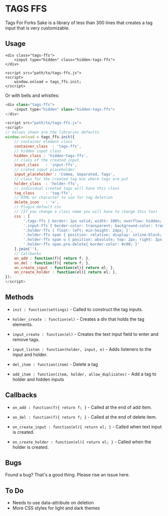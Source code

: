 
# TAGS FFS

Tags For Forks Sake is a library of less than 300 lines that creates a tag input that is very customizable.

## Usage

```markup
<div class="tags-ffs">
    <input type="hidden" class="hidden-tags-ffs">
</div>

<script src="path/to/tags-ffs.js">
<script>
    window.onload = tags_ffs.init;
</script>
```

Or with bells and whistles:

```js
<div class="tags-ffs">
    <input type="hidden" class="hidden-tags-ffs">
</div>

<script src="path/to/tags-ffs.js">
<script>
// Values shown are the libraries defaults
window.onload = tags_ffs.init({
    // container element class
    container_class  : 'tags-ffs',
    // hidden input class
    hidden_class : 'hidden-tags-ffs',
    // class of the created input
    input_class   : 'input-ffs',
    // crated input placeholder
    input_placeholder : 'Comma, Separated, Tags',
    // class for the created tag box where tags are put
    holder_class  : 'holder-ffs',
    // individual created tags will have this class
    tag_class     : 'tag-ffs',
    // HTML or character to use for tag deletion
    delete_icon   : 'x',
    // Plugin default css 
    // (If you change a class name you will have to change this too)
    css : [
        '.tags-ffs { border: 1px solid; width: 100%; overflow: hidden; clear: both; }',
        '.input-ffs { border-color: transparent; background-color: transparent; color: inherit; padding: 15px 10px; width: 100%; float: left; box-sizing: border-box; }',
        '.holder-ffs { float: left; min-height: 24px; }',
        '.holder-ffs span { position: relative; display: inline-block; line-height: 30px; border: 1px solid; border-radius: 3px; padding: 2px 15px 2px 0; margin: 3px; max-width: 320px; white-space: nowrap; overflow: hidden; text-overflow: ellipsis; }',
        '.holder-ffs span u { position: absolute; top: 2px; right: 2px; cursor: pointer; text-decoration: none; opacity: .5; }',
        '.holder-ffs span.pre-delete{ border-color: #c00; }'
    ].join(''),
    // Callbacks
    on_add : function(f){ return f; },
    on_del : function(f){ return f; },
    on_create_input : function(el){ return el; },
    on_create_holder : function(el){ return el; },
});
</script>
```

## Methods

- `init : function(settings)` - Called to construct the tag inputs.

- `holder_create : function(el)` - Creates a div that holds the tag elements.

- `input_create : function(el)` - Creates the text input field to enter and remove tags.

- `input_listen : function(holder, input, e)` - Adds listeners to the input and holder.

- `del_item : function(item)` - Delete a tag

- `add_item : function(item, holder, allow_duplicates)` - Add a tag to holder and hidden inputs


## Callbacks

- `on_add : function(f){ return f; }` - Called at the end of add item.

- `on_del : function(f){ return f; }` - Called at the end of delete item.

- `on_create_input : function(el){ return el; }` - Called when text input is created.

- `on_create_holder : function(el){ return el; }` - Called when the holder is created.

## Bugs

Found a bug? That's a good thing. Please rise an issue here.

## To Do

- Needs to use data-attribute on deletion
- More CSS styles for light and dark themes